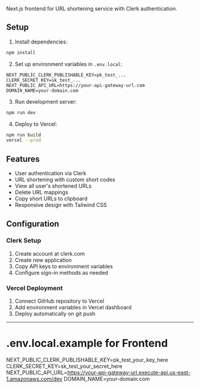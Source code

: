 Next.js frontend for URL shortening service with Clerk authentication.

## Setup

1. Install dependencies:
```bash
npm install
```

2. Set up environment variables in `.env.local`:
```
NEXT_PUBLIC_CLERK_PUBLISHABLE_KEY=pk_test_...
CLERK_SECRET_KEY=sk_test_...
NEXT_PUBLIC_API_URL=https://your-api-gateway-url.com
DOMAIN_NAME=your-domain.com
```

3. Run development server:
```bash
npm run dev
```

4. Deploy to Vercel:
```bash
npm run build
vercel --prod
```

## Features

- User authentication via Clerk
- URL shortening with custom short codes
- View all user's shortened URLs
- Delete URL mappings
- Copy short URLs to clipboard
- Responsive design with Tailwind CSS

## Configuration

### Clerk Setup
1. Create account at clerk.com
2. Create new application
3. Copy API keys to environment variables
4. Configure sign-in methods as needed

### Vercel Deployment
1. Connect GitHub repository to Vercel
2. Add environment variables in Vercel dashboard
3. Deploy automatically on git push

---

# .env.local.example for Frontend
NEXT_PUBLIC_CLERK_PUBLISHABLE_KEY=pk_test_your_key_here
CLERK_SECRET_KEY=sk_test_your_secret_here
NEXT_PUBLIC_API_URL=https://your-api-gateway-url.execute-api.us-east-1.amazonaws.com/dev
DOMAIN_NAME=your-domain.com